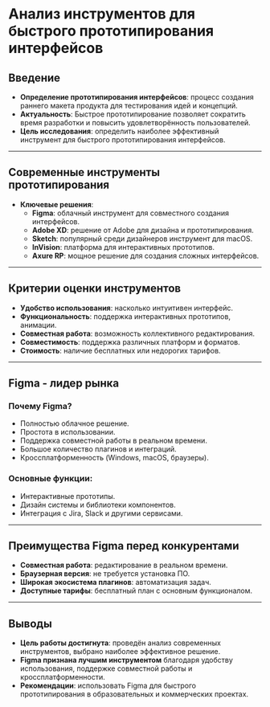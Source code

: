# Анализ инструментов для быстрого прототипирования интерфейсов

## Введение
- **Определение прототипирования интерфейсов**: процесс создания раннего макета продукта для тестирования идей и концепций.  
- **Актуальность**: Быстрое прототипирование позволяет сократить время разработки и повысить удовлетворённость пользователей.  
- **Цель исследования**: определить наиболее эффективный инструмент для быстрого прототипирования интерфейсов.

---

## Современные инструменты прототипирования
- **Ключевые решения**:  
  - **Figma**: облачный инструмент для совместного создания интерфейсов.  
  - **Adobe XD**: решение от Adobe для дизайна и прототипирования.  
  - **Sketch**: популярный среди дизайнеров инструмент для macOS.  
  - **InVision**: платформа для интерактивных прототипов.  
  - **Axure RP**: мощное решение для создания сложных интерфейсов.  

---

## Критерии оценки инструментов
- **Удобство использования**: насколько интуитивен интерфейс.  
- **Функциональность**: поддержка интерактивных прототипов, анимации.  
- **Совместная работа**: возможность коллективного редактирования.  
- **Совместимость**: поддержка различных платформ и форматов.  
- **Стоимость**: наличие бесплатных или недорогих тарифов.  

---

## Figma - лидер рынка
### Почему Figma?
- Полностью облачное решение.  
- Простота в использовании.  
- Поддержка совместной работы в реальном времени.  
- Большое количество плагинов и интеграций.  
- Кроссплатформенность (Windows, macOS, браузеры).  

### Основные функции:
- Интерактивные прототипы.  
- Дизайн системы и библиотеки компонентов.  
- Интеграция с Jira, Slack и другими сервисами.  

---

## Преимущества Figma перед конкурентами
- **Совместная работа**: редактирование в реальном времени.  
- **Браузерная версия**: не требуется установка ПО.  
- **Широкая экосистема плагинов**: автоматизация задач.  
- **Доступные тарифы**: бесплатный план с основным функционалом.  

---

## Выводы
- **Цель работы достигнута**: проведён анализ современных инструментов, выбрано наиболее эффективное решение.  
- **Figma признана лучшим инструментом** благодаря удобству использования, поддержке совместной работы и кроссплатформенности.  
- **Рекомендации**: использовать Figma для быстрого прототипирования в образовательных и коммерческих проектах.
